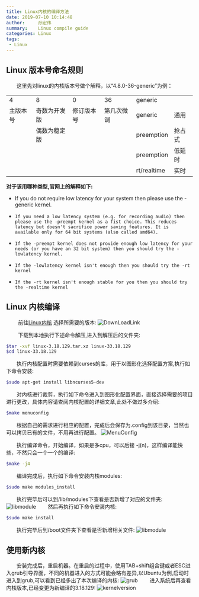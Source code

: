 ```yaml
---
title: Linux内核的编译方法
date: 2019-07-10 10:14:48
author:     孙宏伟
summary:    Linux compile guide
categories: Linux
tags:
 - Linux 
---
```


## Linux 版本号命名规则

&ensp;&ensp;&ensp;&ensp;这里先对linux的内核版本号做个解释，以“4.8.0-36-generic”为例：

<table>
   <tr>
      <td>4</td>
      <td>8</td>
      <td>0</td>
      <td>36</td>
      <td colspan="2">generic</td>   
   </tr>
   <tr>
      <td>主版本号</td>
      <td>奇数为开发版</td>
      <td>修订版本号</td>
      <td>第几次微调</td>
      <td>generic</td>
      <td>通用</td>
   </tr>
   <tr>
      <td></td>
      <td>偶数为稳定版</td>
      <td></td>
      <td></td>
      <td>preemption</td>
      <td>抢占式</td>
   </tr>
   <tr>
      <td></td>
      <td></td>
      <td></td>
      <td></td>
      <td>preemption</td>
      <td>低延时</td>
   </tr>
   <tr>
      <td></td>
      <td></td>
      <td></td>
      <td></td>
      <td>rt/realtime</td>
      <td>实时</td>
   </tr>
</table>

**对于该用哪种类型,官网上的解释如下:**

-  If you do not require low latency for your system then please use the -generic kernel.
-     If you need a low latency system (e.g. for recording audio) then please use the -preempt kernel as a fist choice. This reduces latency but doesn't sacrifice power saving features. It is available only for 64 bit systems (also called amd64).
-     If the -preempt kernel does not provide enough low latency for your needs (or you have an 32 bit system) then you should try the -lowlatency kernel.
-     If the -lowlatency kernel isn't enough then you should try the -rt kernel
-     If the -rt kernel isn't enough stable for you then you should try the -realtime kernel

## Linux 内核编译

&ensp;&ensp;&ensp;&ensp; 前往[Linux内核](https://mirrors.edge.kernel.org/pub/linux/kernel/) 选择所需要的版本:
![DownLoadLink](downlink.png)

&ensp;&ensp;&ensp;&ensp; 下载到本地执行下述命令解压,进入到解压后的文件夹:
``` bash
$tar -xvf linux-3.18.129.tar.xz linux-33.18.129
$cd linux-33.18.129
```

&ensp;&ensp;&ensp;&ensp;执行内核配置时需要依赖到curses的库，用于以图形化选择配置方案,执行如下命令安装:
```bash
$sudo apt-get install libncurses5-dev
```

&ensp;&ensp;&ensp;&ensp;对内核进行裁剪，执行如下命令进入到图形化配置界面，直接选择需要的项目进行更改，具体内容请查阅内核配置的详细文章,此处不做过多介绍:
```bash
$make menuconfig
```

&ensp;&ensp;&ensp;&ensp;根据自己的需求进行相应的配置，完成后会保存为.config到该目录，当然也可以拷贝已有的文件，不用再进行配置。
![MenuConfig](menuconfig.png)


&ensp;&ensp;&ensp;&ensp;执行编译命令，开始编译，如果是多cpu，可以后接 -j(n)，这样编译能快些，不然只会一个一个的编译:
```bash
$make -j4
```
&ensp;&ensp;&ensp;&ensp;编译完成后，执行如下命令安装内核modules:
```bash
$sudo make modules_install
```
&ensp;&ensp;&ensp;&ensp;执行完毕后可以到/lib/modules下查看是否新增了对应的文件夹:
![libmodule](libmodules.png)
&ensp;&ensp;&ensp;&ensp;然后再执行如下命令安装内核:
```bash
$sudo make install 
```
&ensp;&ensp;&ensp;&ensp;执行完毕后到/boot文件夹下查看是否新增相关文件:
![libmodule](boot.png)

## 使用新内核
&ensp;&ensp;&ensp;&ensp;安装完成后，重启机器。在重启的过程中，使用TAB+shift组合键或者ESC进入grub引导界面，不同的机器进入的方式可能会略有差异,以Ubuntu为例,启动时进入到grub,可以看到已经多出了本次编译的内核:
![grub](grub.png)
&ensp;&ensp;&ensp;&ensp;进入系统后再查看内核版本,已经变更为新编译的3.18.129:
![kernelversion](kernelversion.png)